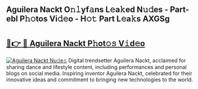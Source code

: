 ## Aguilera Nackt O𝚗𝚕yf𝚊ns L𝚎a𝚔ed N𝚞𝚍es - Part-ebl P𝚑𝚘tos Vi𝚍𝚎o - H𝚘𝚝 Part L𝚎a𝚔s AXGSg

# <h2><a href="http://kfb7rb.oniu.top/?m=Aguilera+Nackt">🔗👉 🔴 Aguilera Nackt P𝚑ot𝚘𝚜 V𝚒d𝚎o</a></h2>

[![Aguilera Nackt Nu𝚍e𝚜](https://i.imgur.com/0qMVB7G.gif)](http://kfb7rb.oniu.top/?m=Aguilera+Nackt)
Digital trendsetter Aguilera Nackt, acclaimed for sharing dance and lifestyle content, including performances and personal blogs on social media. Inspiring inventor Aguilera Nackt, celebrated for their innovative ideas and commitment to bringing new technologies to the world.  
